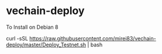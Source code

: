 # vechain-deploy

To Install on Debian 8

curl -sSL https://raw.githubusercontent.com/mirei83/vechain-deploy/master/Deploy_Testnet.sh | bash
